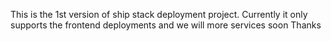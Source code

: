 This is the 1st version of ship stack deployment project. Currently it only supports the frontend deployments and we will more services soon
Thanks 
